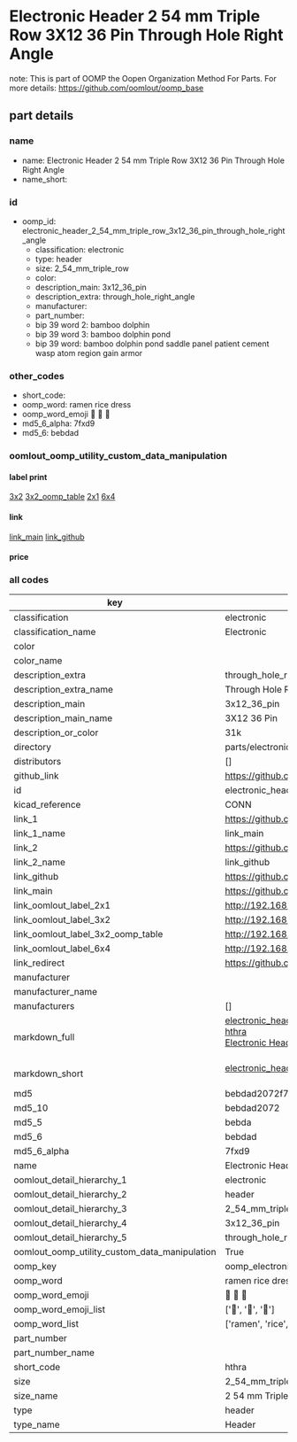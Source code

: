 # Electronic Header 2 54 mm Triple Row 3X12 36 Pin Through Hole Right Angle  

note: This is part of OOMP the Oopen Organization Method For Parts. For more details: https://github.com/oomlout/oomp_base

##  part details
  







### name
* name: Electronic Header 2 54 mm Triple Row 3X12 36 Pin Through Hole Right Angle
* name_short: 
### id
* oomp_id: electronic_header_2_54_mm_triple_row_3x12_36_pin_through_hole_right_angle
  * classification: electronic
  * type: header
  * size: 2_54_mm_triple_row
  * color: 
  * description_main: 3x12_36_pin
  * description_extra: through_hole_right_angle
  * manufacturer: 
  * part_number: 
  * bip 39 word 2: bamboo dolphin
  * bip 39 word 3: bamboo dolphin pond
  * bip 39 word: bamboo dolphin pond saddle panel patient cement wasp atom region gain armor

### other_codes
* short_code: 
* oomp_word: ramen rice dress
* oomp_word_emoji :ramen: :rice: :dress:
* md5_6_alpha: 7fxd9
* md5_6: bebdad






### oomlout_oomp_utility_custom_data_manipulation
#### label print
[3x2](http://192.168.1.245:1112/?label=oomp%207fxd9)
[3x2_oomp_table](http://192.168.1.108:1112/?label=oomp%207fxd9)
[2x1](http://192.168.1.242:1112/?label=oomp%207fxd9)
[6x4](http://192.168.1.55:1112/?label=oomp%207fxd9)    

#### link

[link_main](https://github.com/oomlout/oomlout_oomp_version_1_messy/tree/main/parts/electronic_header_2_54_mm_triple_row_3x12_36_pin_through_hole_right_angle) [link_github](https://github.com/oomlout/oomlout_oomp_version_1_messy/tree/main/parts/electronic_header_2_54_mm_triple_row_3x12_36_pin_through_hole_right_angle)                             

#### price







### all codes 
| key | value |  
| --- | --- |  
| classification | electronic |  
| classification_name | Electronic |  
| color |  |  
| color_name |  |  
| description_extra | through_hole_right_angle |  
| description_extra_name | Through Hole Right Angle |  
| description_main | 3x12_36_pin |  
| description_main_name | 3X12 36 Pin |  
| description_or_color | 31k |  
| directory | parts/electronic_header_2_54_mm_triple_row_3x12_36_pin_through_hole_right_angle |  
| distributors | [] |  
| github_link | https://github.com/oomlout/oomlout_oomp_part_src/tree/main/parts/electronic_header_2_54_mm_triple_row_3x12_36_pin_through_hole_right_angle |  
| id | electronic_header_2_54_mm_triple_row_3x12_36_pin_through_hole_right_angle |  
| kicad_reference | CONN |  
| link_1 | https://github.com/oomlout/oomlout_oomp_version_1_messy/tree/main/parts/electronic_header_2_54_mm_triple_row_3x12_36_pin_through_hole_right_angle |  
| link_1_name | link_main |  
| link_2 | https://github.com/oomlout/oomlout_oomp_version_1_messy/tree/main/parts/electronic_header_2_54_mm_triple_row_3x12_36_pin_through_hole_right_angle |  
| link_2_name | link_github |  
| link_github | https://github.com/oomlout/oomlout_oomp_version_1_messy/tree/main/parts/electronic_header_2_54_mm_triple_row_3x12_36_pin_through_hole_right_angle |  
| link_main | https://github.com/oomlout/oomlout_oomp_version_1_messy/tree/main/parts/electronic_header_2_54_mm_triple_row_3x12_36_pin_through_hole_right_angle |  
| link_oomlout_label_2x1 | http://192.168.1.242:1112/?label=oomp%207fxd9 |  
| link_oomlout_label_3x2 | http://192.168.1.245:1112/?label=oomp%207fxd9 |  
| link_oomlout_label_3x2_oomp_table | http://192.168.1.108:1112/?label=oomp%207fxd9 |  
| link_oomlout_label_6x4 | http://192.168.1.55:1112/?label=oomp%207fxd9 |  
| link_redirect | https://github.com/oomlout/oomlout_oomp_version_1_messy/tree/main/parts/electronic_header_2_54_mm_triple_row_3x12_36_pin_through_hole_right_angle |  
| manufacturer |  |  
| manufacturer_name |  |  
| manufacturers | [] |  
| markdown_full | [electronic_header_2_54_mm_triple_row_3x12_36_pin_through_hole_right_angle](none)<br>[hthra](none)<br>[Electronic Header 2 54 Mm Triple Row 3X12 36 Pin Through Hole Right Angle](none)<br><br> |  
| markdown_short | [electronic_header_2_54_mm_triple_row_3x12_36_pin_through_hole_right_angle](none)<br><br> |  
| md5 | bebdad2072f784a6844fcbdd4f903090 |  
| md5_10 | bebdad2072 |  
| md5_5 | bebda |  
| md5_6 | bebdad |  
| md5_6_alpha | 7fxd9 |  
| name | Electronic Header 2 54 mm Triple Row 3X12 36 Pin Through Hole Right Angle |  
| oomlout_detail_hierarchy_1 | electronic |  
| oomlout_detail_hierarchy_2 | header |  
| oomlout_detail_hierarchy_3 | 2_54_mm_triple_row |  
| oomlout_detail_hierarchy_4 | 3x12_36_pin |  
| oomlout_detail_hierarchy_5 | through_hole_right_angle |  
| oomlout_oomp_utility_custom_data_manipulation | True |  
| oomp_key | oomp_electronic_header_2_54_mm_triple_row_3x12_36_pin_through_hole_right_angle |  
| oomp_word | ramen rice dress |  
| oomp_word_emoji | :ramen: :rice: :dress: |  
| oomp_word_emoji_list | [':ramen:', ':rice:', ':dress:'] |  
| oomp_word_list | ['ramen', 'rice', 'dress'] |  
| part_number |  |  
| part_number_name |  |  
| short_code | hthra |  
| size | 2_54_mm_triple_row |  
| size_name | 2 54 mm Triple Row |  
| type | header |  
| type_name | Header |  
